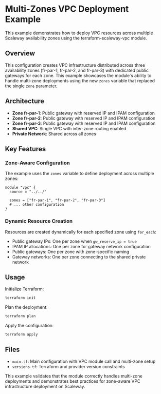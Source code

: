 # Multi-Zones VPC Deployment Example

This example demonstrates how to deploy VPC resources across multiple Scaleway availability zones using the terraform-scaleway-vpc module.

## Overview

This configuration creates VPC infrastructure distributed across three availability zones (fr-par-1, fr-par-2, and fr-par-3) with dedicated public gateways for each zone. This example showcases the module's ability to handle multi-zone deployments using the new `zones` variable that replaced the single `zone` parameter.

## Architecture

- **Zone fr-par-1**: Public gateway with reserved IP and IPAM configuration
- **Zone fr-par-2**: Public gateway with reserved IP and IPAM configuration
- **Zone fr-par-3**: Public gateway with reserved IP and IPAM configuration
- **Shared VPC**: Single VPC with inter-zone routing enabled
- **Private Network**: Shared across all zones

## Key Features

### Zone-Aware Configuration

The example uses the `zones` variable to define deployment across multiple zones:

```hcl
module "vpc" {
  source = "../../"

  zones = ["fr-par-1", "fr-par-2", "fr-par-3"]
  # ... other configuration
}
```

### Dynamic Resource Creation

Resources are created dynamically for each specified zone using `for_each`:

- Public gateway IPs: One per zone when `gw_reserve_ip = true`
- IPAM IP allocations: One per zone for gateway network configuration
- Public gateways: One per zone with zone-specific naming
- Gateway networks: One per zone connecting to the shared private network

## Usage

Initialize Terraform:
```bash
terraform init
```

Plan the deployment:
```bash
terraform plan
```

Apply the configuration:
```bash
terraform apply
```

## Files

- `main.tf`: Main configuration with VPC module call and multi-zone setup
- `versions.tf`: Terraform and provider version constraints

This example validates that the module correctly handles multi-zone deployments and demonstrates best practices for zone-aware VPC infrastructure deployment on Scaleway.
